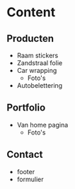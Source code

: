 # Content

## Producten

- Raam stickers
- Zandstraal folie
- Car wrapping
  - Foto's
- Autobelettering

## Portfolio

- Van home pagina
  - Foto's

## Contact

- footer
- formulier
